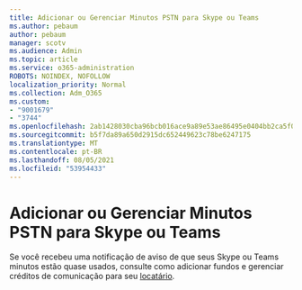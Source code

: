 ```yaml
---
title: Adicionar ou Gerenciar Minutos PSTN para Skype ou Teams
ms.author: pebaum
author: pebaum
manager: scotv
ms.audience: Admin
ms.topic: article
ms.service: o365-administration
ROBOTS: NOINDEX, NOFOLLOW
localization_priority: Normal
ms.collection: Adm_O365
ms.custom:
- "9001679"
- "3744"
ms.openlocfilehash: 2ab1428030cba96bcb016ace9a89e53ae86495e0404bb2ca5f0ee4e4a11755a4
ms.sourcegitcommit: b5f7da89a650d2915dc652449623c78be6247175
ms.translationtype: MT
ms.contentlocale: pt-BR
ms.lasthandoff: 08/05/2021
ms.locfileid: "53954433"
---
```

# <a name="add-or-manage-pstn-minutes-for-skype-or-teams"></a>Adicionar ou Gerenciar Minutos PSTN para Skype ou Teams

Se você recebeu uma notificação de aviso de que seus Skype ou Teams minutos estão quase usados, consulte como adicionar fundos e gerenciar créditos de comunicação para seu [locatário](https://docs.microsoft.com/microsoftteams/add-funds-and-manage-communications-credits).